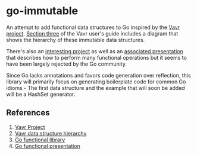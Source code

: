 # go-immutable

An attempt to add functional data structures to Go inspired by the
[Vavr project](http://www.vavr.io/).  [Section three](http://www.vavr.io/vavr-docs/#_usage_guide)
of the Vavr user's guide includes a diagram that shows the hierarchy of
these immutable data structures.

There's also an [interesting project](https://github.com/go-functional/core)
as well as an [associated presentation](https://www.youtube.com/watch?v=c8Fwb4KbVJM)
that describes how to perform many functional operations but it seems to
have been largely rejected by the Go community.

Since Go lacks annotations and favors code generation over reflection, this
library will primarily focus on generating boilerplate code for common
Go idioms - The first data structure and the example that will soon be
added will be a HashSet generator.

## References

1. [Vavr Project](http://www.vavr.io/)
2. [Vavr data structure hierarchy](http://www.vavr.io/vavr-docs/#_usage_guide)
3. [Go functional library](https://github.com/go-functional/core)
4. [Go functional presentation](https://www.youtube.com/watch?v=c8Fwb4KbVJM)
